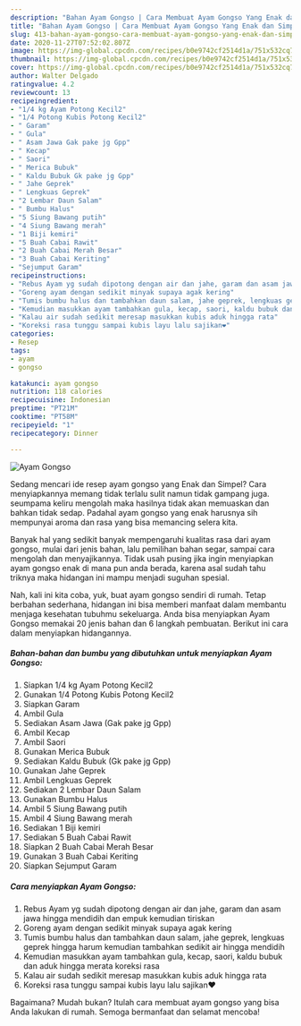 ```yaml
---
description: "Bahan Ayam Gongso | Cara Membuat Ayam Gongso Yang Enak dan Simpel"
title: "Bahan Ayam Gongso | Cara Membuat Ayam Gongso Yang Enak dan Simpel"
slug: 413-bahan-ayam-gongso-cara-membuat-ayam-gongso-yang-enak-dan-simpel
date: 2020-11-27T07:52:02.807Z
image: https://img-global.cpcdn.com/recipes/b0e9742cf2514d1a/751x532cq70/ayam-gongso-foto-resep-utama.jpg
thumbnail: https://img-global.cpcdn.com/recipes/b0e9742cf2514d1a/751x532cq70/ayam-gongso-foto-resep-utama.jpg
cover: https://img-global.cpcdn.com/recipes/b0e9742cf2514d1a/751x532cq70/ayam-gongso-foto-resep-utama.jpg
author: Walter Delgado
ratingvalue: 4.2
reviewcount: 13
recipeingredient:
- "1/4 kg Ayam Potong Kecil2"
- "1/4 Potong Kubis Potong Kecil2"
- " Garam"
- " Gula"
- " Asam Jawa Gak pake jg Gpp"
- " Kecap"
- " Saori"
- " Merica Bubuk"
- " Kaldu Bubuk Gk pake jg Gpp"
- " Jahe Geprek"
- " Lengkuas Geprek"
- "2 Lembar Daun Salam"
- " Bumbu Halus"
- "5 Siung Bawang putih"
- "4 Siung Bawang merah"
- "1 Biji kemiri"
- "5 Buah Cabai Rawit"
- "2 Buah Cabai Merah Besar"
- "3 Buah Cabai Keriting"
- "Sejumput Garam"
recipeinstructions:
- "Rebus Ayam yg sudah dipotong dengan air dan jahe, garam dan asam jawa hingga mendidih dan empuk kemudian tiriskan"
- "Goreng ayam dengan sedikit minyak supaya agak kering"
- "Tumis bumbu halus dan tambahkan daun salam, jahe geprek, lengkuas geprek hingga harum kemudian tambahkan sedikit air hingga mendidih"
- "Kemudian masukkan ayam tambahkan gula, kecap, saori, kaldu bubuk dan aduk hingga merata koreksi rasa"
- "Kalau air sudah sedikit meresap masukkan kubis aduk hingga rata"
- "Koreksi rasa tunggu sampai kubis layu lalu sajikan❤"
categories:
- Resep
tags:
- ayam
- gongso

katakunci: ayam gongso 
nutrition: 118 calories
recipecuisine: Indonesian
preptime: "PT21M"
cooktime: "PT58M"
recipeyield: "1"
recipecategory: Dinner

---
```



![Ayam Gongso](https://img-global.cpcdn.com/recipes/b0e9742cf2514d1a/751x532cq70/ayam-gongso-foto-resep-utama.jpg)

Sedang mencari ide resep ayam gongso yang Enak dan Simpel? Cara menyiapkannya memang tidak terlalu sulit namun tidak gampang juga. seumpama keliru mengolah maka hasilnya tidak akan memuaskan dan bahkan tidak sedap. Padahal ayam gongso yang enak harusnya sih mempunyai aroma dan rasa yang bisa memancing selera kita.

Banyak hal yang sedikit banyak mempengaruhi kualitas rasa dari ayam gongso, mulai dari jenis bahan, lalu pemilihan bahan segar, sampai cara mengolah dan menyajikannya. Tidak usah pusing jika ingin menyiapkan ayam gongso enak di mana pun anda berada, karena asal sudah tahu triknya maka hidangan ini mampu menjadi suguhan spesial.




Nah, kali ini kita coba, yuk, buat ayam gongso sendiri di rumah. Tetap berbahan sederhana, hidangan ini bisa memberi manfaat dalam membantu menjaga kesehatan tubuhmu sekeluarga. Anda bisa menyiapkan Ayam Gongso memakai 20 jenis bahan dan 6 langkah pembuatan. Berikut ini cara dalam menyiapkan hidangannya.

<!--inarticleads1-->

##### Bahan-bahan dan bumbu yang dibutuhkan untuk menyiapkan Ayam Gongso:

1. Siapkan 1/4 kg Ayam Potong Kecil2
1. Gunakan 1/4 Potong Kubis Potong Kecil2
1. Siapkan  Garam
1. Ambil  Gula
1. Sediakan  Asam Jawa (Gak pake jg Gpp)
1. Ambil  Kecap
1. Ambil  Saori
1. Gunakan  Merica Bubuk
1. Sediakan  Kaldu Bubuk (Gk pake jg Gpp)
1. Gunakan  Jahe Geprek
1. Ambil  Lengkuas Geprek
1. Sediakan 2 Lembar Daun Salam
1. Gunakan  Bumbu Halus
1. Ambil 5 Siung Bawang putih
1. Ambil 4 Siung Bawang merah
1. Sediakan 1 Biji kemiri
1. Sediakan 5 Buah Cabai Rawit
1. Siapkan 2 Buah Cabai Merah Besar
1. Gunakan 3 Buah Cabai Keriting
1. Siapkan Sejumput Garam




<!--inarticleads2-->

##### Cara menyiapkan Ayam Gongso:

1. Rebus Ayam yg sudah dipotong dengan air dan jahe, garam dan asam jawa hingga mendidih dan empuk kemudian tiriskan
1. Goreng ayam dengan sedikit minyak supaya agak kering
1. Tumis bumbu halus dan tambahkan daun salam, jahe geprek, lengkuas geprek hingga harum kemudian tambahkan sedikit air hingga mendidih
1. Kemudian masukkan ayam tambahkan gula, kecap, saori, kaldu bubuk dan aduk hingga merata koreksi rasa
1. Kalau air sudah sedikit meresap masukkan kubis aduk hingga rata
1. Koreksi rasa tunggu sampai kubis layu lalu sajikan❤




Bagaimana? Mudah bukan? Itulah cara membuat ayam gongso yang bisa Anda lakukan di rumah. Semoga bermanfaat dan selamat mencoba!

